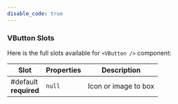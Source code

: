```yaml
---
disable_code: true
---
```


### VButton Slots

Here is the full slots available for `<VButton />` component:

| Slot                       | Properties                          | Description          |
| -------------------------- | ----------------------------------- | -------------------- |
| #default<br />**required** | <span class="is-null">`null`</span> | Icon or image to box |
